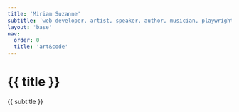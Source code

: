 ```yaml
---
title: 'Miriam Suzanne'
subtitle: 'web developer, artist, speaker, author, musician, playwright…'
layout: 'base'
nav:
  order: 0
  title: 'art&code'
---
```


# {{ title }}
{{ subtitle }}
